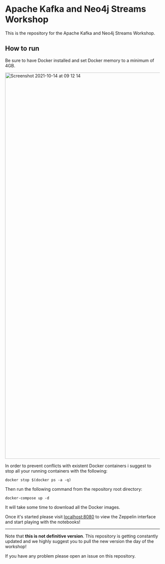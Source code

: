 # Apache Kafka and Neo4j Streams Workshop

This is the repository for the Apache Kafka and Neo4j Streams Workshop.

## How to run

Be sure to have Docker installed and set Docker memory to a minimum of 4GB. 

<img width="1258" alt="Screenshot 2021-10-14 at 09 12 14" src="https://user-images.githubusercontent.com/12952543/137271680-50b39a2b-af68-4a7b-a839-fda9aea69f53.png">


In order to prevent conflicts with existent Docker containers i suggest to stop all your running containers with the following:

```
docker stop $(docker ps -a -q)
```

Then run the following command from the repository root directory:

```
docker-compose up -d
```

It will take some time to download all the Docker images. 

Once it's started please visit [localhost:8080](http://localhost:8080) to view the Zeppelin interface and start playing with the notebooks!

---

Note that **this is not definitive version**. This repository is getting constantly updated and we highly suggest you to pull the new version the day of the workshop!

If you have any problem please open an issue on this repository.
